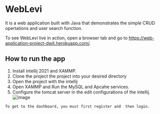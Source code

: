 # WebLevi
  It is a web application built with Java that demonstrates the simple CRUD opertations and user search function. 
  

  To see WebLevi live in action, open a browser tab and go to  https://web-application-project-dwit.herokuapp.com/. 
  


## How to run the app
   
   1. Install intellij 2021 and XAMMP.  
   2. Clone the project the project into your desired directory
   3. Open the project with the intellij 
   4. Open XAMMP and Run the MySQL and Apcahe services.
   5. Configure the tomcat server in the edit configurations of the intellij.
   ![image](https://user-images.githubusercontent.com/41668152/161539448-3fb71b67-0bba-4a7f-b0f3-7a56fff816a7.png)

   
    To get to the dashboard, you must first register and  then login.
  
